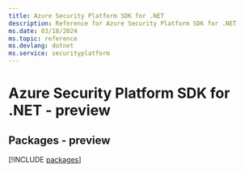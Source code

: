```yaml
---
title: Azure Security Platform SDK for .NET
description: Reference for Azure Security Platform SDK for .NET
ms.date: 03/18/2024
ms.topic: reference
ms.devlang: dotnet
ms.service: securityplatform
---
```

# Azure Security Platform SDK for .NET - preview
## Packages - preview
[!INCLUDE [packages](security-platform-index.md)]